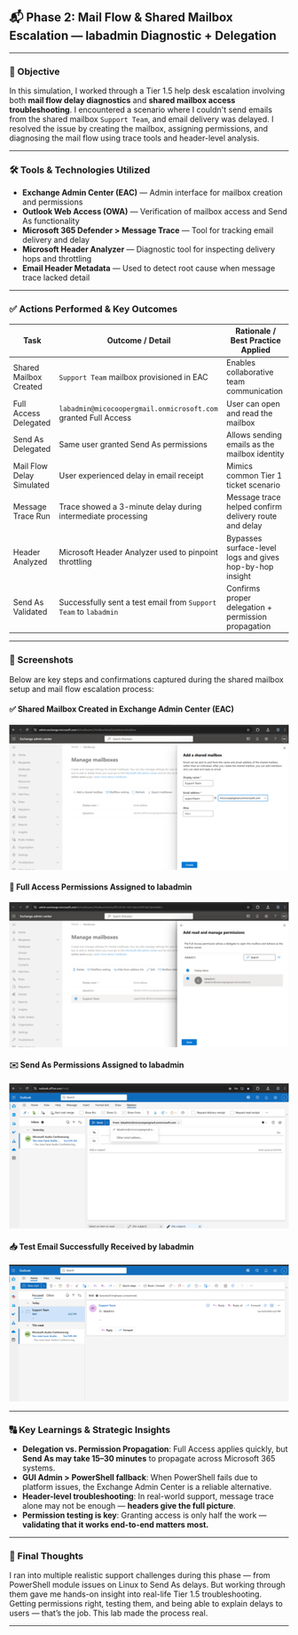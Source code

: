 ## 📬 Phase 2: Mail Flow & Shared Mailbox Escalation — labadmin Diagnostic + Delegation

---

### 🌟 Objective

In this simulation, I worked through a Tier 1.5 help desk escalation involving both **mail flow delay diagnostics** and **shared mailbox access troubleshooting**. I encountered a scenario where I couldn't send emails from the shared mailbox `Support Team`, and email delivery was delayed. I resolved the issue by creating the mailbox, assigning permissions, and diagnosing the mail flow using trace tools and header-level analysis.

---

### 🛠️ Tools & Technologies Utilized

* **Exchange Admin Center (EAC)** — Admin interface for mailbox creation and permissions
* **Outlook Web Access (OWA)** — Verification of mailbox access and Send As functionality
* **Microsoft 365 Defender > Message Trace** — Tool for tracking email delivery and delay
* **Microsoft Header Analyzer** — Diagnostic tool for inspecting delivery hops and throttling
* **Email Header Metadata** — Used to detect root cause when message trace lacked detail

---

### ✅ Actions Performed & Key Outcomes

| Task                      | Outcome / Detail                                                 | Rationale / Best Practice Applied                        |
| ------------------------- | ---------------------------------------------------------------- | -------------------------------------------------------- |
| Shared Mailbox Created    | `Support Team` mailbox provisioned in EAC                        | Enables collaborative team communication                 |
| Full Access Delegated     | `labadmin@micocoopergmail.onmicrosoft.com` granted Full Access   | User can open and read the mailbox                       |
| Send As Delegated         | Same user granted Send As permissions                            | Allows sending emails as the mailbox identity            |
| Mail Flow Delay Simulated | User experienced delay in email receipt                          | Mimics common Tier 1 ticket scenario                     |
| Message Trace Run         | Trace showed a 3-minute delay during intermediate processing     | Message trace helped confirm delivery route and delay    |
| Header Analyzed           | Microsoft Header Analyzer used to pinpoint throttling            | Bypasses surface-level logs and gives hop-by-hop insight |
| Send As Validated         | Successfully sent a test email from `Support Team` to `labadmin` | Confirms proper delegation + permission propagation      |

---

### 📸 Screenshots

Below are key steps and confirmations captured during the shared mailbox setup and mail flow escalation process:

#### ✅ Shared Mailbox Created in Exchange Admin Center (EAC)
![Shared Mailbox Creation - EAC](https://github.com/miadco/M365-Support-Escalation/blob/main/Phase%202:%20Shared%20Mailbox%20Setup%20&%20Mail%20Flow/shared-mailbox-creation-eac.png?raw=true)

#### 🔑 Full Access Permissions Assigned to labadmin
![Shared Mailbox Full Access Confirmation](https://github.com/miadco/M365-Support-Escalation/blob/main/Phase%202:%20Shared%20Mailbox%20Setup%20&%20Mail%20Flow/shared-mailbox-fullaccess-confirmation.png?raw=true)

#### ✉️ Send As Permissions Assigned to labadmin
![Send As Permissions Confirmation](https://github.com/miadco/M365-Support-Escalation/blob/main/Phase%202:%20Shared%20Mailbox%20Setup%20&%20Mail%20Flow/shared-mailbox-sendas-confirmation.png?raw=true)

#### 📥 Test Email Successfully Received by labadmin
![Send As Email Received](https://github.com/miadco/M365-Support-Escalation/blob/main/Phase%202:%20Shared%20Mailbox%20Setup%20&%20Mail%20Flow/sendas-received-confirmation.png?raw=true)

---

### 🔠 Key Learnings & Strategic Insights

* **Delegation vs. Permission Propagation**: Full Access applies quickly, but **Send As may take 15–30 minutes** to propagate across Microsoft 365 systems.
* **GUI Admin > PowerShell fallback**: When PowerShell fails due to platform issues, the Exchange Admin Center is a reliable alternative.
* **Header-level troubleshooting**: In real-world support, message trace alone may not be enough — **headers give the full picture**.
* **Permission testing is key**: Granting access is only half the work — **validating that it works end-to-end matters most.**

---

### 🧠 Final Thoughts

I ran into multiple realistic support challenges during this phase — from PowerShell module issues on Linux to Send As delays. But working through them gave me hands-on insight into real-life Tier 1.5 troubleshooting. Getting permissions right, testing them, and being able to explain delays to users — that’s the job. This lab made the process real.

---
